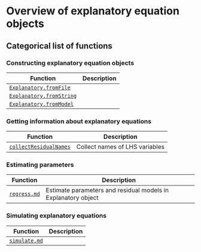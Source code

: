 # Overview of explanatory equation objects


## Categorical list of functions 


### Constructing explanatory equation objects 

Function | Description 
---|---
[`Explanatory.fromFile`](fromFile.md) |
[`Explanatory.fromString`](fromString.md) |
[`Explanatory.fromModel`](fromModel.md) |


### Getting information about explanatory equations

Function | Description 
---|---
[`collectResidualNames`](collectResidualNames.md) | Collect names of LHS variables


### Estimating parameters

Function | Description 
---|---
[`regress.md`](regress.md) | Estimate parameters and residual models in Explanatory object 


### Simulating explanatory equations

Function | Description 
---|---
[`simulate.md`](simulate.md) | 

